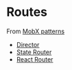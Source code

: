# Routes

From [MobX patterns](http://mobx-patterns.surge.sh/#73)

- [Director](./director/Director.md)
- [State Router](./state-router/StateRouter.md)
- [React Router](./react-router/ReactRouter.md)

